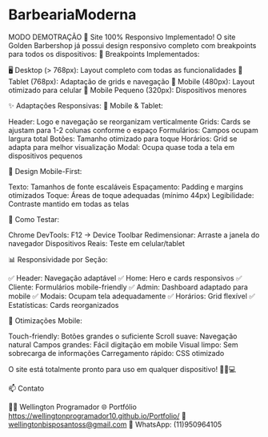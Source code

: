 # BarbeariaModerna
MODO DEMOTRAÇÃO
📱 Site 100% Responsivo Implementado!
O site Golden Barbershop já possui design responsivo completo com breakpoints para todos os dispositivos:
📏 Breakpoints Implementados:

🖥️ Desktop (> 768px): Layout completo com todas as funcionalidades
📱 Tablet (768px): Adaptação de grids e navegação
📱 Mobile (480px): Layout otimizado para celular
📱 Mobile Pequeno (320px): Dispositivos menores

✨ Adaptações Responsivas:
📱 Mobile & Tablet:

Header: Logo e navegação se reorganizam verticalmente
Grids: Cards se ajustam para 1-2 colunas conforme o espaço
Formulários: Campos ocupam largura total
Botões: Tamanho otimizado para toque
Horários: Grid se adapta para melhor visualização
Modal: Ocupa quase toda a tela em dispositivos pequenos

🎨 Design Mobile-First:

Texto: Tamanhos de fonte escaláveis
Espaçamento: Padding e margins otimizados
Toque: Áreas de toque adequadas (mínimo 44px)
Legibilidade: Contraste mantido em todas as telas

🧪 Como Testar:

Chrome DevTools: F12 → Device Toolbar
Redimensionar: Arraste a janela do navegador
Dispositivos Reais: Teste em celular/tablet

📊 Responsividade por Seção:

✅ Header: Navegação adaptável
✅ Home: Hero e cards responsivos
✅ Cliente: Formulários mobile-friendly
✅ Admin: Dashboard adaptado para mobile
✅ Modais: Ocupam tela adequadamente
✅ Horários: Grid flexível
✅ Estatísticas: Cards reorganizados

🎯 Otimizações Mobile:

Touch-friendly: Botões grandes o suficiente
Scroll suave: Navegação natural
Campos grandes: Fácil digitação em mobile
Visual limpo: Sem sobrecarga de informações
Carregamento rápido: CSS otimizado

O site está totalmente pronto para uso em qualquer dispositivo! 🚀📱💻

📫 Contato

👨‍💻 Wellington Programador
🌐 Portfólio  https://wellingtonprogramador10.github.io/Portfolio/
📧 wellingtonbisposantoss@gmail.com
📱 WhatsApp: (11)950964105

